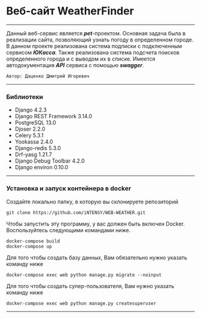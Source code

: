 # Веб-сайт WeatherFinder

----

Данный веб-сервис является ***pet***-проектом. Основная задача была в
реализации сайта, позволяющий узнать погоду в определенном городе.
В данном проекте реализована система подписки с подключенным сервисом ***ЮКасса***.
Также реализована система подсчета поисков определенного города и с выводом их
в списке. Имеется автодокументация ***API*** сервиса с помощью ***swagger***.

`Автор: Даценко Дмитрий Игоревич`

---
### Библиотеки
- Django 4.2.3
- Django REST Framework 3.14.0
- PostgreSQL 13.0
- Djoser 2.2.0
- Celery 5.3.1
- Yookassa 2.4.0
- Django-redis 5.3.0 
- Drf-yasg 1.21.7
- Django Debug Toolbar 4.2.0
- Django environ 0.10.0

---

### Установка и запуск контейнера в docker
Создайте локально папку, в которую вы склонируете репозиторий

```
git clone https://github.com/iNTENSY/WEB-WEATHER.git
```

Чтобы запустить эту программу, у вас должен быть включен Docker. Воспользуйтесь
следующими командами ниже.

```docker
docker-compose build
docker-compose up
```

Для того чтобы создать базу данных, Вам обязательно нужно указать команду ниже
```docker
docker-compose exec web python manage.py migrate --noinput 
```

Для того чтобы создать супер-пользователя, Вам нужно указать команду ниже

```docker
docker-compose exec web python manage.py createsuperuser
```

---